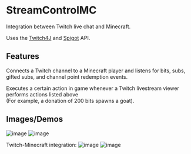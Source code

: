 # StreamControlMC
Integration between Twitch live chat and Minecraft.

Uses the [Twitch4J](https://twitch4j.github.io/) and [Spigot](https://hub.spigotmc.org/javadocs/bukkit/) API.

## Features
Connects a Twitch channel to a Minecraft player and listens for bits, subs, gifted subs, and channel point redemption events. 

Executes a certain action in game whenever a Twitch livestream viewer performs actions listed above\
(For example, a donation of 200 bits spawns a goat).

## Images/Demos
![image](https://user-images.githubusercontent.com/64116227/163694386-7ebf0d33-ed50-4f85-a4ef-39b33e4f9456.png)
![image](https://user-images.githubusercontent.com/64116227/163694392-106ffdd9-f664-49c9-bb36-a81ceb808ed9.png)

Twitch-Minecraft integration:
![image](https://user-images.githubusercontent.com/64116227/163694400-da8c6956-4e2f-4c97-a940-eeab5378b240.png)
![image](https://user-images.githubusercontent.com/64116227/163694403-7633f7ab-96af-494d-b192-899e8ca2a312.png)
